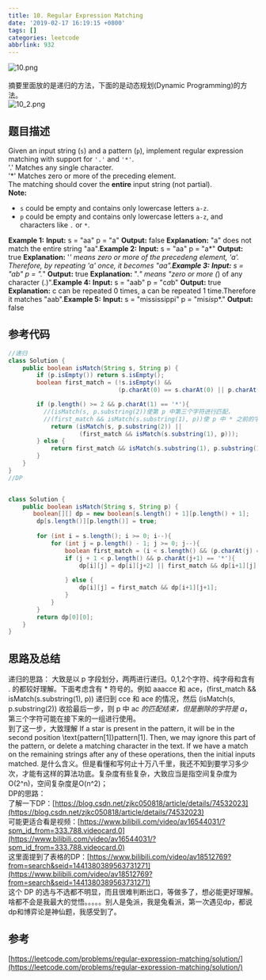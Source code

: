 ```yaml
---
title: 10. Regular Expression Matching
date: '2019-02-17 16:19:15 +0800'
tags: []
categories: leetcode
abbrlink: 932
---
```

![10.png](https://cdn.nlark.com/yuque/0/2019/png/203310/1550394708947-b2e326a7-efb4-4624-96c8-8c9a9fd008a5.png#align=left&display=inline&height=305&linkTarget=_blank&name=10.png&originHeight=403&originWidth=985&size=75736&status=done&width=746)<br /><!-- more --><br />摘要里面放的是递归的方法，下面的是动态规划(Dynamic Programming)的方法。<br />![10_2.png](https://cdn.nlark.com/yuque/0/2019/png/203310/1550396242107-90e5eb98-055a-45c0-8664-aaceef9e1e18.png#align=left&display=inline&height=385&linkTarget=_blank&name=10_2.png&originHeight=529&originWidth=1024&size=90834&status=done&width=746)
<a name="273a27cc"></a>
## 题目描述
Given an input string (`s`) and a pattern (`p`), implement regular expression matching with support for `'.'` and `'*'`.<br />'.' Matches any single character.<br />'*' Matches zero or more of the preceding element.<br />The matching should cover the **entire** input string (not partial).<br />**Note:**
* `s` could be empty and contains only lowercase letters `a-z`.
* `p` could be empty and contains only lowercase letters `a-z`, and characters like `.` or `*`.

**Example 1:**
**Input:**
s = "aa"
p = "a"
**Output:** false
**Explanation:** "a" does not match the entire string "aa".**Example 2:**
**Input:**
s = "aa"
p = "a*"
**Output:** true
**Explanation:** '*' means zero or more of the precedeng element, 'a'. Therefore, by repeating 'a' once, it becomes "aa".**Example 3:**
**Input:**
s = "ab"
p = ".*"
**Output:** true
**Explanation:** ".*" means "zero or more (*) of any character (.)".**Example 4:**
**Input:**
s = "aab"
p = "c*a*b"
**Output:** true
**Explanation:** c can be repeated 0 times, a can be repeated 1 time.Therefore it matches "aab".**Example 5:**
**Input:**
s = "mississippi"
p = "mis*is*p*."
**Output:** false
<a name="36967e2c"></a>
## 参考代码
```java
//递归
class Solution {
    public boolean isMatch(String s, String p) {
        if (p.isEmpty()) return s.isEmpty();
        boolean first_match = (!s.isEmpty() &&
                               (p.charAt(0) == s.charAt(0) || p.charAt(0) == '.'));

        if (p.length() >= 2 && p.charAt(1) == '*'){
          //(isMatch(s, p.substring(2))使第 p 中第三个字符进行匹配，
          //(first_match && isMatch(s.substring(1), p))使 p 中 * 之前的字符进行匹配
            return (isMatch(s, p.substring(2)) ||
                    (first_match && isMatch(s.substring(1), p)));
        } else {
            return first_match && isMatch(s.substring(1), p.substring(1));
        }
    }
}
//DP


class Solution {
    public boolean isMatch(String s, String p) {
       boolean[][] dp = new boolean[s.length() + 1][p.length() + 1];
        dp[s.length()][p.length()] = true;
        
        for (int i = s.length(); i >= 0; i--){
            for (int j = p.length() - 1; j >= 0; j--){
                boolean first_match = (i < s.length() && (p.charAt(j) == s.charAt(i) || p.charAt(j) == '.'));
                if (j + 1 < p.length() && p.charAt(j+1) == '*'){
                    dp[i][j] = dp[i][j+2] || first_match && dp[i+1][j];//
                  
                } else {
                    dp[i][j] = first_match && dp[i+1][j+1];
                }
            }
        }
        return dp[0][0];
    }
}
```

<a name="d7d37168"></a>
## 思路及总结
递归的思路： 大致是以 p 字段划分，两两进行递归。0,1,2个字符、纯字母和含有 . 的都较好理解。下面考虑含有 * 符号的。例如 aaacce 和 a*c*e，(first_match && isMatch(s.substring(1), p)) 递归到 cce 和 a*c*e 的情况，然后 (isMatch(s, p.substring(2)) 收拾最后一步，则 p 中 a*c 的匹配结束，但是删除的字符是 a*，第三个字符可能在接下来的一组进行使用。<br />到了这一步，大致理解 If a star is present in the pattern, it will be in the second position \text{pattern[1]}pattern[1]. Then, we may ignore this part of the pattern, or delete a matching character in the text. If we have a match on the remaining strings after any of these operations, then the initial inputs matched. 是什么含义。但是看懂和写何止十万八千里，我还不知到要学习多少次，才能有这样的算法功底。复杂度有些复杂，大致应当是指空间复杂度为O(2^n)，空间复杂度是O(n^2)；<br />DP的思路：<br />了解一下DP：[https://blog.csdn.net/zjkc050818/article/details/74532023](https://blog.csdn.net/zjkc050818/article/details/74532023)<br />可能更适合看是视频：[https://www.bilibili.com/video/av16544031/?spm_id_from=333.788.videocard.0](https://www.bilibili.com/video/av16544031/?spm_id_from=333.788.videocard.0)<br />这里面提到了表格的DP：[https://www.bilibili.com/video/av18512769?from=search&seid=1441380389563731271](https://www.bilibili.com/video/av18512769?from=search&seid=1441380389563731271)<br />这个 DP 的选与不选都不明显，而且很难判断出口，等做多了，想必能更好理解。<br />啥都不会是我最大的觉悟。。。。。别人是兔派，我是兔看派，第一次遇见dp，都说dp和博弈论是神仙题，我感受到了。
<a name="d17a0f0b"></a>
## 参考
[https://leetcode.com/problems/regular-expression-matching/solution/](https://leetcode.com/problems/regular-expression-matching/solution/)

